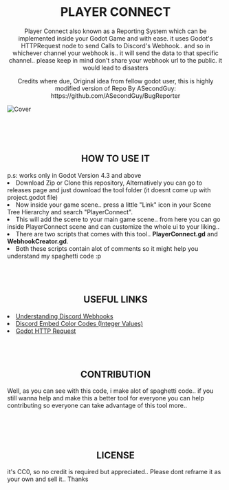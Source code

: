 
<h1 align="center">PLAYER CONNECT</h1>
<p align="center">Player Connect also known as a Reporting System which can be implemented inside your Godot Game and with ease. it uses Godot's HTTPRequest node to send Calls to Discord's Webhook.. and so in whichever channel your webhook is.. it will send the data to that specific channel.. please keep in mind don't share your webhook url to the public. it would lead to disasters</p>

<p align="center">Credits where due, Original idea from fellow godot user, this is highly modified version of Repo By ASecondGuy: https://github.com/ASecondGuy/BugReporter</p>

![Cover](https://github.com/rayzorite/PlayerConnect/assets/92097566/b7e949cd-c08f-4a53-84e9-9415f577a680)

<br>
<br>
<br>

<h2 align="center">HOW TO USE IT</h2>
p.s: works only in Godot Version 4.3 and above
<li>Download Zip or Clone this repository, Alternatively you can go to releases page and just download the tool folder (it doesnt come up with project.godot file)</li>
<li>Now inside your game scene.. press a little "Link" icon in your Scene Tree Hierarchy and search "PlayerConnect".</li>
<li>This will add the scene to your main game scene.. from here you can go inside PlayerConnect scene and can customize the whole ui to your liking..</li>
<li>There are two scripts that comes with this tool.. <b>PlayerConnect.gd</b> and <b>WebhookCreator.gd</b>.</li>
<li>Both these scripts contain alot of comments so it might help you understand my spaghetti code :p</li>

<br>
<br>
<br>

<h2 align="center">USEFUL LINKS</h2>
<li><a href="https://discord.com/safety/using-webhooks-and-embeds" target="_blank">Understanding Discord Webhooks</a></li>
<li><a href="https://gist.github.com/thomasbnt/b6f455e2c7d743b796917fa3c205f812?permalink_comment_id=3546054" target="_blank">Discord Embed Color Codes (Integer Values)</a></li>
<li><a href="https://docs.godotengine.org/en/stable/tutorials/networking/http_request_class.html" target="_blank">Godot HTTP Request</a></li>

<br>
<br>
<br>

<h2 align="center">CONTRIBUTION</h2>
<p>Well, as you can see with this code, i make alot of spaghetti code.. if you still wanna help and make this a better tool for everyone you can help contributing so everyone can take advantage of this tool more..</p>

<br>
<br>
<br>

<h2 align="center">LICENSE</h2>
<p>it's CC0, so no credit is required but appreciated.. Please dont reframe it as your own and sell it.. Thanks</p>
